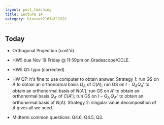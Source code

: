 ```yaml
---
layout: post_teaching
title: Lecture 14
category: biostat216fall2021
---
```


## Today

* Orthogonal Projection (cont'd).

* HW5 due Nov 19 Friday @ 11:59pm on Gradescope/CCLE.

* HW5 Q1: typo (corrected). 

* HW Q7: It's fine to use computer to obtain answer. Strategy 1: run GS on $A$ to obtain an orthonormal basis $Q_A$ of $C(A)$; run GS on $I - Q_A Q_A'$ to obtain an orthonormal basis of $N(A')$; run GS on $A'$ to obtain an orthonormal basis $Q_{A'}$ of $C(A')$; run GS on $I - Q_{A'}Q_{A'}'$ to obtain an orthonormal basis of $N(A)$. Strategy 2: singular value decomposition of $A$ gives all we need. 

* Midterm common questions: Q4.6, Q4.5, Q3.




